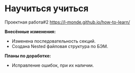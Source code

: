 # Научиться учиться
Проектная работа#2
https://l-monde.github.io/how-to-learn/

__Внесённые изменения:__
* Изменена последовательность секций.
* Создана Nested файловая структура по БЭМ.

__Планы по доработке:__
* Исправление ошибок, при их наличии.
